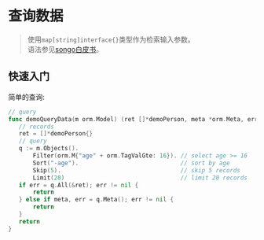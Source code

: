 # 查询数据

> 使用`map[string]interface{}`类型作为检索输入参数。  
> 语法参见[songo白皮书](https://github.com/suboat/songo)。

## 快速入门

 简单的查询:

 ```go
// query
func demoQueryData(m orm.Model) (ret []*demoPerson, meta *orm.Meta, err error) {
	// records
	ret = []*demoPerson{}
	// query
	q := m.Objects().
		Filter(orm.M{"age" + orm.TagValGte: 16}). // select age >= 16
		Sort("-age").                             // sort by age
		Skip(5).                                  // skip 5 records
		Limit(20)                                 // limit 20 records
	if err = q.All(&ret); err != nil {
		return
	} else if meta, err = q.Meta(); err != nil {
		return
	}
	return
}
 ```